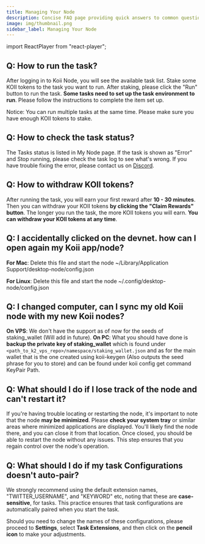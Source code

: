 ```yaml
---
title: Managing Your Node
description: Concise FAQ page providing quick answers to common questions about Managing Your Node.
image: img/thumbnail.png
sidebar_label: Managing Your Node
---
```


import ReactPlayer from "react-player";

## Q: How to run the task?

After logging in to Koii Node, you will see the available task list. Stake some KOII tokens to the task you want to run. After staking, please click the "Run" button to run the task. **Some tasks need to set up the task environment to run**. Please follow the instructions to complete the item set up.

Notice: You can run multiple tasks at the same time. Please make sure you have enough KOII tokens to stake.

<ReactPlayer width="100%" controls url="https://www.youtube.com/watch?v=kktZhHyeb5w" />

## Q: How to check the task status?

The Tasks status is listed in My Node page. If the task is shown as "Error" and Stop running, please check the task log to see what's wrong. If you have trouble fixing the error, please contact us on [Discord](https://discord.com/invite/koii-network).

<ReactPlayer width="100%" controls url="https://www.youtube.com/watch?v=eFw-Voo9BNs" />

## Q: How to withdraw KOII tokens?

After running the task, you will earn your first reward after **10 - 30 minutes**. Then you can withdraw your KOII tokens **by clicking the "Claim Rewards" button**. The longer you run the task, the more KOII tokens you will earn. **You can withdraw your KOII tokens at any time**.

<ReactPlayer width="100%" controls url="https://youtu.be/dgUuOoSZ2Ds" />

## Q: I accidentally clicked on the devnet. how can I open again my Koii app/node?

**For Mac**: Delete this file and start the node ~/Library/Application Support/desktop-node/config.json

**For Linux**: Delete this file and start the node ~/.config/desktop-node/config.json

## Q: I changed computer, can I sync my old Koii node with my new Koii nodes?

**On VPS**: We don't have the support as of now for the seeds of staking_wallet (Will add in future).
**On PC**: What you should have done is **backup the private key of staking_wallet** which is found under `<path_to_k2_vps_repo>/namespace/staking_wallet.json` and as for the main wallet that is the one created using koii-keygen
(Also outputs the seed phrase for you to store) and can be found under koii config get command KeyPair Path.

## Q: What should I do if I lose track of the node and can't restart it?

If you're having trouble locating or restarting the node, it's
important to note that the node **may be minimized**. Please **check your system tray** or similar areas where minimized applications are displayed. You'll likely find the node there, and you can close it from that location. Once closed,
you should be able to restart the node without any issues. This step ensures that you regain control over the node's operation.

## Q: What should I do if my task Configurations doesn't auto-pair?

We strongly recommend using the default extension names, "TWITTER_USERNAME", and "KEYWORD" etc, noting that these are **case-sensitive**, for tasks. This practice ensures that task configurations are automatically paired when you start the task.

Should you need to change the names of these configurations, please proceed to **Settings**, select **Task Extensions**, and then click on the **pencil icon** to make your adjustments.
